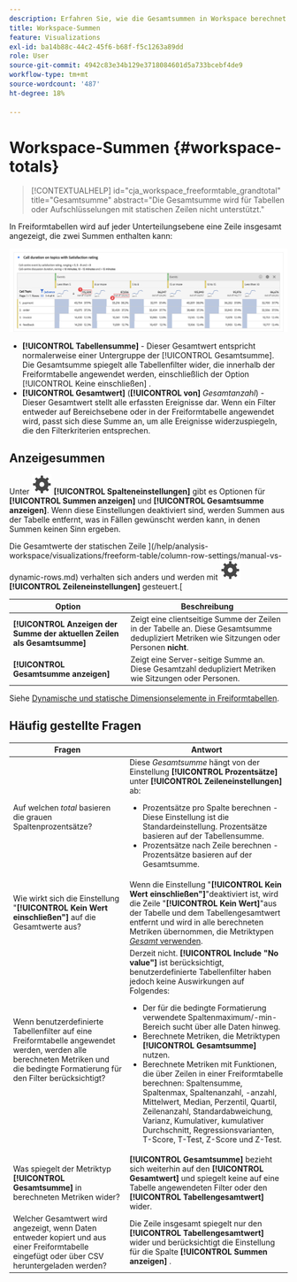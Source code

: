 ```yaml
---
description: Erfahren Sie, wie die Gesamtsummen in Workspace berechnet werden.
title: Workspace-Summen
feature: Visualizations
exl-id: ba14b88c-44c2-45f6-b68f-f5c1263a89dd
role: User
source-git-commit: 4942c83e34b129e3718084601d5a733bcebf4de9
workflow-type: tm+mt
source-wordcount: '487'
ht-degree: 18%

---
```


# Workspace-Summen {#workspace-totals}

<!-- markdownlint-disable MD034 -->

>[!CONTEXTUALHELP]
>id="cja_workspace_freeformtable_grandtotal"
>title="Gesamtsumme"
>abstract="Die Gesamtsumme wird für Tabellen oder Aufschlüsselungen mit statischen Zeilen nicht unterstützt."

<!-- markdownlint-enable MD034 -->


In Freiformtabellen wird auf jeder Unterteilungsebene eine Zeile insgesamt angezeigt, die zwei Summen enthalten kann:

![Freiformtabelle, die die Gesamtsumme und die Tabellensumme hervorhebt.](assets/total-row.png)

* **[!UICONTROL Tabellensumme]** - Dieser Gesamtwert entspricht normalerweise einer Untergruppe der [!UICONTROL Gesamtsumme]. Die Gesamtsumme spiegelt alle Tabellenfilter wider, die innerhalb der Freiformtabelle angewendet werden, einschließlich der Option [!UICONTROL Keine einschließen] .
* **[!UICONTROL Gesamtwert]** (**[!UICONTROL von]** *Gesamtanzahl*) - Dieser Gesamtwert stellt alle erfassten Ereignisse dar. Wenn ein Filter entweder auf Bereichsebene oder in der Freiformtabelle angewendet wird, passt sich diese Summe an, um alle Ereignisse widerzuspiegeln, die den Filterkriterien entsprechen.




## Anzeigesummen

Unter ![Einstellung](/help/assets/icons/Setting.svg) **[!UICONTROL Spalteneinstellungen]** gibt es Optionen für **[!UICONTROL Summen anzeigen]** und **[!UICONTROL Gesamtsumme anzeigen]**. Wenn diese Einstellungen deaktiviert sind, werden Summen aus der Tabelle entfernt, was in Fällen gewünscht werden kann, in denen Summen keinen Sinn ergeben.


Die Gesamtwerte der statischen Zeile ](/help/analysis-workspace/visualizations/freeform-table/column-row-settings/manual-vs-dynamic-rows.md) verhalten sich anders und werden mit ![Einstellung](/help/assets/icons/Setting.svg) **[!UICONTROL Zeileneinstellungen]** gesteuert.[

| Option | Beschreibung |
|---|---|
| **[!UICONTROL Anzeigen der Summe der aktuellen Zeilen als Gesamtsumme]** | Zeigt eine clientseitige Summe der Zeilen in der Tabelle an. Diese Gesamtsumme dedupliziert Metriken wie Sitzungen oder Personen **nicht**. |
| **[!UICONTROL Gesamtsumme anzeigen]** | Zeigt eine Server-seitige Summe an. Diese Gesamtzahl dedupliziert Metriken wie Sitzungen oder Personen. |

Siehe [Dynamische und statische Dimensionselemente in Freiformtabellen](column-row-settings/manual-vs-dynamic-rows.md).


## Häufig gestellte Fragen

| Fragen | Antwort |
|---|---|
| Auf welchen *total* basieren die grauen Spaltenprozentsätze? | Diese *Gesamtsumme* hängt von der Einstellung **[!UICONTROL Prozentsätze]** unter **[!UICONTROL Zeileneinstellungen]** ab:<ul><li>Prozentsätze pro Spalte berechnen - Diese Einstellung ist die Standardeinstellung. Prozentsätze basieren auf der Tabellensumme.</li><li>Prozentsätze nach Zeile berechnen - Prozentsätze basieren auf der Gesamtsumme.</li></ul> |
| Wie wirkt sich die Einstellung &quot;**[!UICONTROL Kein Wert einschließen&quot;]** auf die Gesamtwerte aus? | Wenn die Einstellung &quot;**[!UICONTROL Kein Wert einschließen&quot;]**&quot;deaktiviert ist, wird die Zeile &quot;**[!UICONTROL Kein Wert]**&quot;aus der Tabelle und dem Tabellengesamtwert entfernt und wird in alle berechneten Metriken übernommen, die Metriktypen [*Gesamt* verwenden](/help/components/calc-metrics/cm-workflow/m-metric-type-alloc.md). |
| Wenn benutzerdefinierte Tabellenfilter auf eine Freiformtabelle angewendet werden, werden alle berechneten Metriken und die bedingte Formatierung für den Filter berücksichtigt? | Derzeit nicht. **[!UICONTROL Include &quot;No value&quot;]** ist berücksichtigt, benutzerdefinierte Tabellenfilter haben jedoch keine Auswirkungen auf Folgendes:<ul><li>Der für die bedingte Formatierung verwendete Spaltenmaximum/-min-Bereich sucht über alle Daten hinweg.</li><li>Berechnete Metriken, die Metriktypen **[!UICONTROL Gesamtsumme]** nutzen.</li><li>Berechnete Metriken mit Funktionen, die über Zeilen in einer Freiformtabelle berechnen: Spaltensumme, Spaltenmax, Spaltenanzahl, -anzahl, Mittelwert, Median, Perzentil, Quartil, Zeilenanzahl, Standardabweichung, Varianz, Kumulativer, kumulativer Durchschnitt, Regressionsvarianten, T-Score, T-Test, Z-Score und Z-Test.</li></ul> |
| Was spiegelt der Metriktyp **[!UICONTROL Gesamtsumme]** in berechneten Metriken wider? | **[!UICONTROL Gesamtsumme]** bezieht sich weiterhin auf den **[!UICONTROL Gesamtwert]** und spiegelt keine auf eine Tabelle angewendeten Filter oder den **[!UICONTROL Tabellengesamtwert]** wider. |
| Welcher Gesamtwert wird angezeigt, wenn Daten entweder kopiert und aus einer Freiformtabelle eingefügt oder über CSV heruntergeladen werden? | Die Zeile insgesamt spiegelt nur den **[!UICONTROL Tabellengesamtwert]** wider und berücksichtigt die Einstellung für die Spalte **[!UICONTROL Summen anzeigen]** . |
